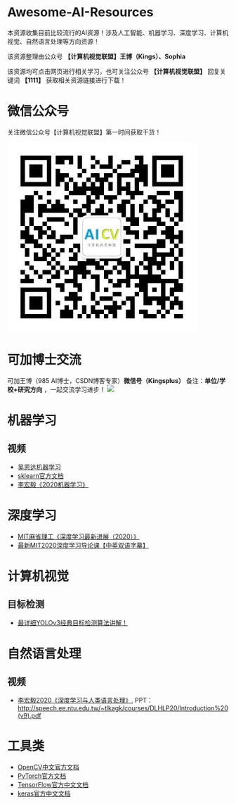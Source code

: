 # Awesome-AI-Resources


本资源收集目前比较流行的AI资源！涉及人工智能、机器学习、深度学习、计算机视觉、自然语言处理等方向资源！

该资源整理由公众号 **【计算机视觉联盟】王博（Kings）、Sophia**

该资源均可点击网页进行相关学习，也可关注公众号 **【计算机视觉联盟】** 回复关键词 **【1111】** 获取相关资源链接进行下载！

# 微信公众号
关注微信公众号【计算机视觉联盟】第一时间获取干货！

![](https://github.com/Sophia-11/Awesome-AI-Resources/blob/master/lmQR.jpg)

# 可加博士交流
可加王博（985 AI博士，CSDN博客专家）**微信号（Kingsplus）** 备注：**单位/学校+研究方向** ，一起交流学习进步！
![](https://github.com/Sophia-11/DeepLearningNotes/blob/master/cvQR.jpg)

# 机器学习
## 视频
- [吴恩达机器学习](https://www.coursera.org/learn/machine-learning)
- [sklearn官方文档](https://scikit-learn.org/stable/preface.html)
- [李宏毅《2020机器学习》](https://www.youtube.com/watch?v=c9TwBeWAj_U&t=53s)

# 深度学习
- [MIT麻省理工《深度学习最新进展（2020）》](https://www.youtube.com/watch?v=0VH1Lim8gL8&t=6s)
- [最新MIT2020深度学习导论课【中英双语字幕】](https://www.youtube.com/playlist?list=PLtBw6njQRU-rwp5__7C0oIVt26ZgjG9NI)
# 计算机视觉
## 目标检测
- [最详细YOLOv3经典目标检测算法讲解！](https://www.youtube.com/watch?v=V6sva2tCCCk&feature=youtu.be)
# 自然语言处理
## 视频
- [李宏毅2020《深度学习与人类语言处理》](https://www.youtube.com/watch?v=nER51ZyJaCQ&t=249s), PPT：http://speech.ee.ntu.edu.tw/~tlkagk/courses/DLHLP20/Introduction%20(v9).pdf

# 工具类
- [OpenCV中文官方文档](http://woshicver.com)
- [PyTorch官方文档](https://pytorch-cn.readthedocs.io/zh/latest/#pytorch)
- [TensorFlow官方中文文档](http://www.tensorfly.cn/tfdoc/how_tos/overview.html)
- [keras官方中文文档](https://keras.io/zh/)
